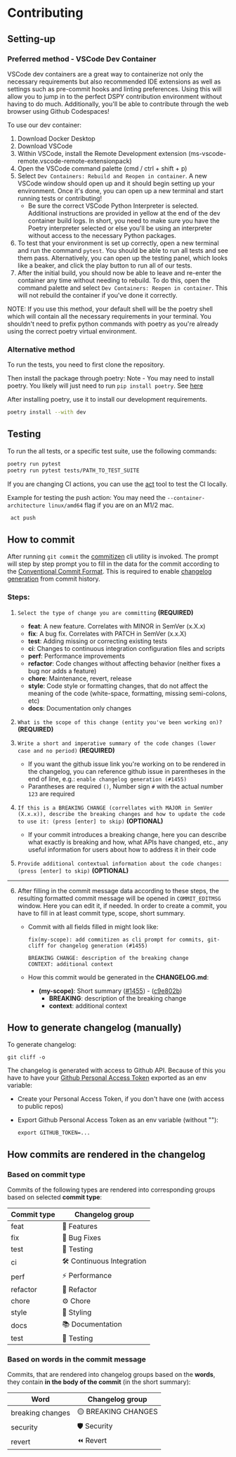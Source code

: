 # Contributing

## Setting-up

### Preferred method - VSCode Dev Container

VSCode dev containers are a great way to containerize not only the necessary requirements but also recommended IDE extensions as well as settings such as pre-commit hooks and linting preferences. Using this will allow you to jump in to the perfect DSPY contribution environment without having to do much. Additionally, you'll be able to contribute through the web browser using Github Codespaces!

To use our dev container:

1. Download Docker Desktop
2. Download VSCode
3. Within VSCode, install the Remote Development extension (ms-vscode-remote.vscode-remote-extensionpack)
4. Open the VSCode command palette (cmd / ctrl + shift + p)
5. Select `Dev Containers: Rebuild and Reopen in container`. A new VSCode window should open up and it should begin setting up your environment. Once it's done, you can open up a new terminal and start running tests or contributing!
   - Be sure the correct VSCode Python Interpreter is selected. Additional instructions are provided in yellow at the end of the dev container build logs. In short, you need to make sure you have the Poetry interpreter selected or else you'll be using an interpreter without access to the necessary Python packages.
6. To test that your environment is set up correctly, open a new terminal and run the command `pytest`. You should be able to run all tests and see them pass. Alternatively, you can open up the testing panel, which looks like a beaker, and click the play button to run all of our tests.
7. After the initial build, you should now be able to leave and re-enter the container any time without needing to rebuild. To do this, open the command palette and select `Dev Containers: Reopen in container`. This will not rebuild the container if you've done it correctly.

NOTE: If you use this method, your default shell will be the poetry shell which will contain all the necessary requirements in your terminal. You shouldn't need to prefix python commands with poetry as you're already using the correct poetry virtual environment.

### Alternative method

To run the tests, you need to first clone the repository.

Then install the package through poetry:
Note - You may need to install poetry. You likely will just need to run `pip install poetry`. See [here](https://python-poetry.org/docs/#installing-with-the-official-installer)

After installing poetry, use it to install our development requirements.

```bash
poetry install --with dev
```

## Testing

To run the all tests, or a specific test suite, use the following commands:

```bash
poetry run pytest
poetry run pytest tests/PATH_TO_TEST_SUITE
```

If you are changing CI actions, you can use the [act](https://nektosact.com/introduction.html) tool to test the CI locally.

Example for testing the push action:
You may need the `--container-architecture linux/amd64` flag if you are on an M1/2 mac.

```bash
 act push
```

## How to commit

After running `git commit` the [commitizen](https://commitizen-tools.github.io/commitizen/) cli utility is invoked. The prompt will step by step prompt you to fill in the data for the commit according to the [Conventional Commit Format](https://www.conventionalcommits.org/en/v1.0.0/). This is required to enable [changelog generation](https://commitizen-tools.github.io/commitizen/commands/changelog/) from commit history.

### Steps:

1. `Select the type of change you are committing` **(REQUIRED)**

   - **feat**: A new feature. Correlates with MINOR in SemVer (x.X.x)
   - **fix**: A bug fix. Correlates with PATCH in SemVer (x.x.X)
   - **test**: Adding missing or correcting existing tests
   - **ci**: Changes to continuous integration configuration files and scripts
   - **perf**: Performance improvements
   - **refactor**: Code changes without affecting behavior (neither fixes a bug nor adds a feature)
   - **chore**: Maintenance, revert, release
   - **style**: Code style or formatting changes, that do not affect the meaning of the code (white-space, formatting, missing semi-colons, etc)
   - **docs**: Documentation only changes

2. `What is the scope of this change (entity you've been working on)?` **(REQUIRED)**

3. `Write a short and imperative summary of the code changes (lower case and no period)` **(REQUIRED)**

   - If you want the github issue link you're working on to be rendered in the changelog, you can reference github issue in parentheses in the end of line, e.g.: `enable changelog generation (#1455)`
   - Parantheses are required `()`, Number sign `#` with the actual number `123` are required

4. `If this is a BREAKING CHANGE (correllates with MAJOR in SemVer (X.x.x)), describe the breaking changes and how to update the code to use it: (press [enter] to skip)` **(OPTIONAL)**

   - If your commit introduces a breaking change, here you can describe what exactly is breaking and how, what APIs have changed, etc., any useful information for users about how to address it in their code

5. `Provide additional contextual information about the code changes: (press [enter] to skip)` **(OPTIONAL)**

---

6. After filling in the commit message data according to these steps, the resulting formatted commit message will be opened in `COMMIT_EDITMSG` window. Here you can edit it, if needed. In order to create a commit, you have to fill in at least commit type, scope, short summary.

   - Commit with all fields filled in might look like:

     ```
     fix(my-scope): add commitizen as cli prompt for commits, git-cliff for changelog generation (#1455)

     BREAKING CHANGE: description of the breaking change
     CONTEXT: additional context
     ```

   - How this commit would be generated in the **CHANGELOG.md**:
     - **(my-scope)**: Short summary ([#1455](https://github.com/stanfordnlp/dspy/issues/1455)) - ([c9e802b](https://github.com/stanfordnlp/dspy/commit/c9e802b215f93d9e0910b9037f052edd04133bb9))
       - **BREAKING**: description of the breaking change
       - **context**: additional context

## How to generate changelog (manually)

To generate changelog:

```
git cliff -o
```

The changelog is generated with access to Github API. Because of this you have to have your [Github Personal Access Token](https://github.com/settings/tokens) exported as an env variable:

- Create your Personal Access Token, if you don't have one (with access to public repos)
- Export Github Personal Access Token as an env variable (without ""):

  ```
  export GITHUB_TOKEN=...
  ```

## How commits are rendered in the changelog

### Based on commit type

Commits of the following types are rendered into corresponding groups based on selected **commit type**:

| Commit type | Changelog group          |
| ----------- | ------------------------ |
| feat        | 🚀 Features              |
| fix         | 💊 Bug Fixes             |
| test        | 🧪 Testing               |
| ci          | 🛠 Continuous Integration |
| perf        | ⚡️ Performance          |
| refactor    | 🚜 Refactor              |
| chore       | ⚙️ Chore                 |
| style       | 🎨 Styling               |
| docs        | 📚 Documentation         |
| test        | 🧪 Testing               |

### Based on words in the commit message

Commits, that are rendered into changelog groups based on the **words**, they contain **in the body of the commit** (in the short summary):

| Word             | Changelog group     |
| ---------------- | ------------------- |
| breaking changes | 🟡 BREAKING CHANGES |
| security         | 🛡️ Security         |
| revert           | ⏪ Revert           |
